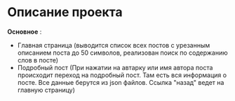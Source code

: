 Описание проекта
=======
**Основное**
:
* Главная страница (выводится список всех постов с урезанным описанием поста до 50 символов, реализован поиск по содержанию слов в посте)
* Подробный пост (При нажатии на автарку или имя автора поста происходит переход на подробный пост. Там есть вся информация о посте. Все данные берутся из json файлов. Ссылка "назад" ведет на главную страницу)